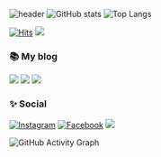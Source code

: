 ![header](https://capsule-render.vercel.app/api?type=waving&color=gradient&height=200&section=header&text=Jiyoung%20Kim&fontSize=70&fontColor=FFFFFF&animation=twinkling)
![GitHub stats](https://github-readme-stats.vercel.app/api?username=jiyeong1004&show_icons=true&hide_border=true&count_private=true)
![Top Langs](https://github-readme-stats.vercel.app/api/top-langs/?username=jiyeong1004&layout=compact&langs_count=81)

<!-- 방문자 수 -->
[![Hits](https://hits.seeyoufarm.com/api/count/incr/badge.svg?url=https%3A%2F%2Fgithub.com%2Fjiyeong1004&count_bg=%2379C83D&title_bg=%23555555&icon=&icon_color=%23E7E7E7&title=hits&edge_flat=false)](https://hits.seeyoufarm.com)
<a href="https://github.com/jiyeong1004/MyProfile"><img src="https://img.shields.io/badge/MyProfile-6CFFFF?style=for-the-square&logoColor=white"></a>

### 📚 My blog
<a href="https://java-coding.tistory.com"><img src="https://img.shields.io/badge/Tistory-black?style=for-the-square&logo=t-mobile&logoColor=white"></a>
<a href="https://blog.naver.com/codingjy1004"><img src="https://img.shields.io/badge/Naver Blog-ABF200?style=for-the-square&logo=Naver&logoColor=white"/></a>
<a href="https://velog.io/@jiyeong1004" target="_blank"><img src="https://img.shields.io/badge/Velog-20c997?style=for-the-square&logo=Vimeo&logoColor=white"/> </a>
<!-- <a href="#"><img src="https://img.shields.io/badge/YouTube-FF0000?style=for-the-square&logo=youtube&logoColor=white"></a> -->
<!-- <a><img src="https://img.shields.io/badge/codingjy1004@naver.com-ABF200?style=flat-square&logo=Naver&logoColor=white"/></a> -->

### ✨ Social
<a href="https://www.instagram.com/jiyoung_0i/" target="_blank"><img alt="Instagram" src="https://img.shields.io/badge/Instagram%20-%23E4405F.svg?&style=for-the-square&logo=Instagram&logoColor=white"/></a>
<a href="https://www.facebook.com/profile.php?id=100011407748472" target="_blank"><img alt="Facebook" src="https://img.shields.io/badge/Facebook%20-%231877F2.svg?&style=for-the-square&logo=Facebook&logoColor=white"/></a>
<a href="https://www.rocketpunch.com/@codingjy1004"><img src="https://img.shields.io/badge/Rocket Punch-6B66FF?style=for-the-square"></a>
<!-- <a href="" target="_blank"><img alt="Gmail" src="https://img.shields.io/badge/Gmail-D14836?style=flat-square&logo=gmail&logoColor=white" /></a> -->

<!-- ### 🌱 My Contributions
![contributions](https://ghchart.rshah.org/jiyeong1004) -->

![GitHub Activity Graph](https://activity-graph.herokuapp.com/graph?username=jiyeong1004)
